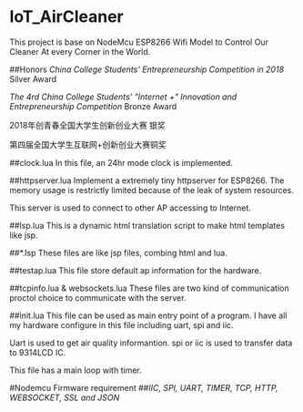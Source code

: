 # IoT_AirCleaner
This project is base on NodeMcu ESP8266 Wifi Model to Control Our Cleaner At every Corner in the World.

##Honors
*China College Students' Entrepreneurship Competition in 2018* Silver Award

*The 4rd China College Students' "Internet +" Innovation and Entrepreneurship Competition* Bronze Award

2018年创青春全国大学生创新创业大赛 银奖

第四届全国大学生互联网+创新创业大赛铜奖

##clock.lua
In this file, an 24hr mode clock is implemented.

##httpserver.lua
Implement a extremely tiny httpserver for ESP8266. The memory usage is restrictly limited because of the leak of system resources.

This server is used to connect to other AP accessing to Internet.

##lsp.lua
This is a dynamic html translation script to make html templates like jsp.

##\*.lsp 
These files are like jsp files, combing html and lua.

##testap.lua
This file store default ap information for the hardware.

##tcpinfo.lua & websockets.lua
These files are two kind of communication proctol choice to communicate with the server.

##init.lua
This file can be used as main entry point of a program. I have all my hardware configure in this file including uart, spi and iic.

Uart is used to get air quality informantion. spi or iic is used to transfer data to 9314LCD IC.

This file has a main loop with timer.

#Nodemcu Firmware requirement
##*IIC, SPI, UART, TIMER, TCP, HTTP, WEBSOCKET, SSL and JSON*
